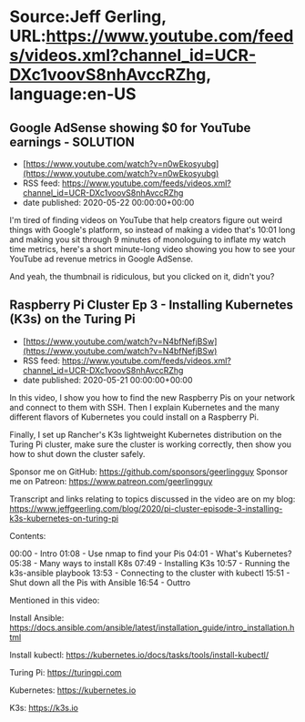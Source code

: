 # Source:Jeff Gerling, URL:https://www.youtube.com/feeds/videos.xml?channel_id=UCR-DXc1voovS8nhAvccRZhg, language:en-US

## Google AdSense showing $0 for YouTube earnings - SOLUTION
 - [https://www.youtube.com/watch?v=n0wEkosyubg](https://www.youtube.com/watch?v=n0wEkosyubg)
 - RSS feed: https://www.youtube.com/feeds/videos.xml?channel_id=UCR-DXc1voovS8nhAvccRZhg
 - date published: 2020-05-22 00:00:00+00:00

I'm tired of finding videos on YouTube that help creators figure out weird things with Google's platform, so instead of making a video that's 10:01 long and making you sit through 9 minutes of monologuing to inflate my watch time metrics, here's a short minute-long video showing you how to see your YouTube ad revenue metrics in Google AdSense.

And yeah, the thumbnail is ridiculous, but you clicked on it, didn't you?

## Raspberry Pi Cluster Ep 3 - Installing Kubernetes (K3s) on the Turing Pi
 - [https://www.youtube.com/watch?v=N4bfNefjBSw](https://www.youtube.com/watch?v=N4bfNefjBSw)
 - RSS feed: https://www.youtube.com/feeds/videos.xml?channel_id=UCR-DXc1voovS8nhAvccRZhg
 - date published: 2020-05-21 00:00:00+00:00

In this video, I show you how to find the new Raspberry Pis on your network and connect to them with SSH. Then I explain Kubernetes and the many different flavors of Kubernetes you could install on a Raspberry Pi.

Finally, I set up Rancher's K3s lightweight Kubernetes distribution on the Turing Pi cluster, make sure the cluster is working correctly, then show you how to shut down the cluster safely.

Sponsor me on GitHub: https://github.com/sponsors/geerlingguy
Sponsor me on Patreon: https://www.patreon.com/geerlingguy

Transcript and links relating to topics discussed in the video are on my blog: https://www.jeffgeerling.com/blog/2020/pi-cluster-episode-3-installing-k3s-kubernetes-on-turing-pi

Contents:

00:00 - Intro
01:08 - Use nmap to find your Pis
04:01 - What's Kubernetes?
05:38 - Many ways to install K8s
07:49 - Installing K3s
10:57 - Running the k3s-ansible playbook
13:53 - Connecting to the cluster with kubectl
15:51 - Shut down all the Pis with Ansible
16:54 - Outtro

Mentioned in this video:

Install Ansible: https://docs.ansible.com/ansible/latest/installation_guide/intro_installation.html

Install kubectl: https://kubernetes.io/docs/tasks/tools/install-kubectl/

Turing Pi: https://turingpi.com

Kubernetes: https://kubernetes.io

K3s: https://k3s.io

